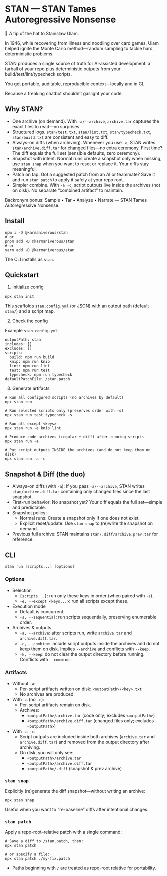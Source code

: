 # STAN — STAN Tames Autoregressive Nonsense

🎲 A tip of the hat to Stanisław Ulam.

In 1946, while recovering from illness and noodling over card games, Ulam helped ignite the Monte Carlo method—random sampling to tackle hard, deterministic problems.

STAN produces a single source of truth for AI‑assisted development: a tarball of your repo plus deterministic outputs from your build/test/lint/typecheck scripts.

You get portable, auditable, reproducible context—locally and in CI.

Because a freaking chatbot shouldn’t gaslight your code.

## Why STAN?

- One archive (on demand). With `-a/--archive`, `archive.tar` captures the exact files to read—no surprises.
- Structured logs. `stan/test.txt`, `stan/lint.txt`, `stan/typecheck.txt`, `stan/build.txt` are consistent and easy to diff.
- Always-on diffs (when archiving). Whenever you use `-a`, STAN writes `stan/archive.diff.tar` for changed files—no extra ceremony. First time? The diff equals the full set (sensible defaults, zero ceremony).
- Snapshot with intent. Normal runs create a snapshot only when missing; use `stan snap` when you want to reset or replace it. Your diffs stay meaningful.
- Patch on tap. Got a suggested patch from an AI or teammate? Save it and run `stan patch` to apply it safely at your repo root.
- Simpler combine. With `-a -c`, script outputs live inside the archives (not on disk). No separate “combined artifact” to maintain.

Backronym bonus: Sample • Tar • Analyze • Narrate — STAN Tames Autoregressive Nonsense.

## Install

```
npm i -D @karmaniverous/stan
# or
pnpm add -D @karmaniverous/stan
# or
yarn add -D @karmaniverous/stan
```

The CLI installs as `stan`.

## Quickstart

1. Initialize config

```
npx stan init
```

This scaffolds `stan.config.yml` (or JSON) with an output path (default `stan/`) and a script map.

2. Check the config

Example `stan.config.yml`:

```
outputPath: stan
includes: []
excludes: []
scripts:
  build: npm run build
  knip: npm run knip
  lint: npm run lint
  test: npm run test
  typecheck: npm run typecheck
defaultPatchFile: /stan.patch
```

3. Generate artifacts

```
# Run all configured scripts (no archives by default)
npx stan run

# Run selected scripts only (preserves order with -s)
npx stan run test typecheck -s

# Run all except <keys>
npx stan run -e knip lint

# Produce code archives (regular + diff) after running scripts
npx stan run -a

# Put script outputs INSIDE the archives (and do not keep them on disk)
npx stan run -a -c
```

## Snapshot & Diff (the duo)

- Always-on diffs (with `-a`): If you pass `-a/--archive`, STAN writes `stan/archive.diff.tar` containing only changed files since the last snapshot.
- First-run behavior: No snapshot yet? Your diff equals the full set—simple and predictable.
- Snapshot policy:
  - Normal runs: Create a snapshot only if one does not exist.
  - Explicit reset/update: Use `stan snap` to (re)write the snapshot on demand.
- Previous full archive: STAN maintains `stan/.diff/archive.prev.tar` for reference.

## CLI

```
stan run [scripts...] [options]
```

### Options

- Selection
  - `[scripts...]`: run only these keys in order (when paired with `-s`).
  - `-e, --except <keys...>`: run all scripts except these.
- Execution mode
  - Default is concurrent.
  - `-s, --sequential`: run scripts sequentially, preserving enumerable order.
- Archives & outputs
  - `-a, --archive`: after scripts run, write `archive.tar` and `archive.diff.tar`.
  - `-c, --combine`: include script outputs inside the archives and do not keep them on disk. Implies `--archive` and conflicts with `--keep`.
  - `-k, --keep`: do not clear the output directory before running. Conflicts with `--combine`.

### Artifacts

- Without `-a`:
  - Per-script artifacts written on disk: `<outputPath>/<key>.txt`
  - No archives are produced.
- With `-a` (no `-c`):
  - Per-script artifacts remain on disk.
  - Archives:
    - `<outputPath>/archive.tar` (code only; excludes `<outputPath>`)
    - `<outputPath>/archive.diff.tar` (changed files only; excludes `<outputPath>`)
- With `-a -c`:
  - Script outputs are included inside both archives (`archive.tar` and `archive.diff.tar`) and removed from the output directory after archiving.
  - On disk, you will only see:
    - `<outputPath>/archive.tar`
    - `<outputPath>/archive.diff.tar`
    - `<outputPath>/.diff` (snapshot & prev archive)

### `stan snap`

Explicitly (re)generate the diff snapshot—without writing an archive:

```
npx stan snap
```

Useful when you want to “re-baseline” diffs after intentional changes.

### `stan patch`

Apply a repo-root–relative patch with a single command:

```
# Save a diff to /stan.patch, then:
npx stan patch

# or specify a file:
npx stan patch ./my-fix.patch
```

- Paths beginning with `/` are treated as repo-root relative for portability.
